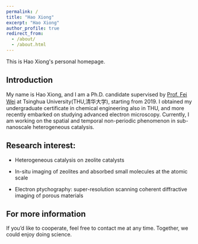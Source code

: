 ```yaml
---
permalink: /
title: "Hao Xiong"
excerpt: "Hao Xiong"
author_profile: true
redirect_from: 
  - /about/
  - /about.html
---
```


This is Hao Xiong's personal homepage.

## Introduction 

My name is Hao Xiong, and I am a Ph.D. candidate supervised by [Prof. Fei Wei](https://www.chemeng.tsinghua.edu.cn/info/1094/2395.htm) at Tsinghua University(THU,清华大学), starting from 2019. I obtained my undergraduate certificate in chemical engineering also in THU, and more recently embarked on studying advanced electron microscopy.  Currently, I am working on the spatial and temporal non-periodic phenomenon in sub-nanoscale heterogeneous catalysis. 



## Research interest:

- Heterogeneous catalysis on zeolite catalysts

- In-situ imaging of zeolites and absorbed small molecules at the atomic scale

- Electron ptychography: super-resolution scanning coherent diffractive imaging of porous materials


For more information
------
If you’d like to cooperate, feel free to contact me at any time. Together, we could enjoy doing science. 
